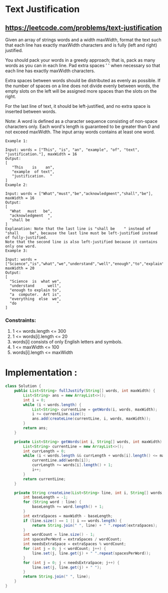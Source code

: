 # Text Justification
## https://leetcode.com/problems/text-justification

Given an array of strings words and a width maxWidth, format the text such that each line has exactly maxWidth characters and is fully (left and right) justified.

You should pack your words in a greedy approach; that is, pack as many words as you can in each line. Pad extra spaces ' ' when necessary so that each line has exactly maxWidth characters.

Extra spaces between words should be distributed as evenly as possible. If the number of spaces on a line does not divide evenly between words, the empty slots on the left will be assigned more spaces than the slots on the right.

For the last line of text, it should be left-justified, and no extra space is inserted between words.

Note:
A word is defined as a character sequence consisting of non-space characters only.
Each word's length is guaranteed to be greater than 0 and not exceed maxWidth.
The input array words contains at least one word.
 
```
Example 1:

Input: words = ["This", "is", "an", "example", "of", "text", "justification."], maxWidth = 16
Output:
[
   "This    is    an",
   "example  of text",
   "justification.  "
]
Example 2:

Input: words = ["What","must","be","acknowledgment","shall","be"], maxWidth = 16
Output:
[
  "What   must   be",
  "acknowledgment  ",
  "shall be        "
]
Explanation: Note that the last line is "shall be    " instead of "shall     be", because the last line must be left-justified instead of fully-justified.
Note that the second line is also left-justified because it contains only one word.
Example 3:

Input: words = ["Science","is","what","we","understand","well","enough","to","explain","to","a","computer.","Art","is","everything","else","we","do"], maxWidth = 20
Output:
[
  "Science  is  what we",
  "understand      well",
  "enough to explain to",
  "a  computer.  Art is",
  "everything  else  we",
  "do                  "
]
``` 

### Constraints:

1. 1 <= words.length <= 300
2. 1 <= words[i].length <= 20
3. words[i] consists of only English letters and symbols.
4. 1 <= maxWidth <= 100
5. words[i].length <= maxWidth

# Implementation :
```java
class Solution {
    public List<String> fullJustify(String[] words, int maxWidth) {
        List<String> ans = new ArrayList<>();
        int i = 0;
        while (i < words.length) {
            List<String> currentLine = getWords(i, words, maxWidth);
            i += currentLine.size();
            ans.add(createLine(currentLine, i, words, maxWidth));
        }
        return ans;
    }

    private List<String> getWords(int i, String[] words, int maxWidth) {
        List<String> currentLine = new ArrayList<>();
        int currLength = 0;
        while (i < words.length && currLength + words[i].length() <= maxWidth) {
            currentLine.add(words[i]);
            currLength += words[i].length() + 1;
            i++;
        }
        return currentLine;
    }

    private String createLine(List<String> line, int i, String[] words, int maxWidth) {
        int baseLength = -1;
        for (String word : line) {
            baseLength += word.length() + 1;
        }
        int extraSpaces = maxWidth - baseLength;
        if (line.size() == 1 || i == words.length) {
            return String.join(" ", line) + " ".repeat(extraSpaces);
        }
        int wordCount = line.size() - 1;
        int spacesPerWord = extraSpaces / wordCount;
        int needsExtraSpace = extraSpaces % wordCount;
        for (int j = 0; j < wordCount; j++) {
            line.set(j, line.get(j) + " ".repeat(spacesPerWord));
        }
        for (int j = 0; j < needsExtraSpace; j++) {
            line.set(j, line.get(j) + " ");
        }
        return String.join(" ", line);
    }
}
```

